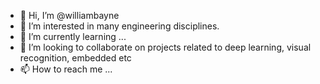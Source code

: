 - 👋 Hi, I’m @williambayne
- 👀 I’m interested in many engineering disciplines.
- 🌱 I’m currently learning ...
- 💞️ I’m looking to collaborate on projects related to deep learning, visual recognition, embedded etc
- 📫 How to reach me ...

<!---
williambayne/williambayne is a ✨ special ✨ repository because its `README.md` (this file) appears on your GitHub profile.
You can click the Preview link to take a look at your changes.
--->
